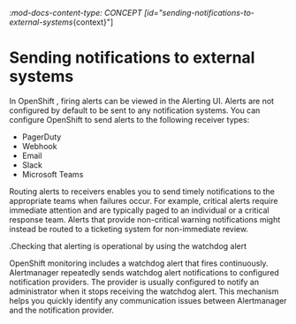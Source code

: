 :_mod-docs-content-type: CONCEPT
[id="sending-notifications-to-external-systems_{context}"]
# Sending notifications to external systems

In OpenShift , firing alerts can be viewed in the Alerting UI. Alerts are not configured by default to be sent to any notification systems. You can configure OpenShift to send alerts to the following receiver types:

* PagerDuty
* Webhook
* Email
* Slack
* Microsoft Teams

Routing alerts to receivers enables you to send timely notifications to the appropriate teams when failures occur. For example, critical alerts require immediate attention and are typically paged to an individual or a critical response team. Alerts that provide non-critical warning notifications might instead be routed to a ticketing system for non-immediate review.

.Checking that alerting is operational by using the watchdog alert

OpenShift monitoring includes a watchdog alert that fires continuously. Alertmanager repeatedly sends watchdog alert notifications to configured notification providers. The provider is usually configured to notify an administrator when it stops receiving the watchdog alert. This mechanism helps you quickly identify any communication issues between Alertmanager and the notification provider.
